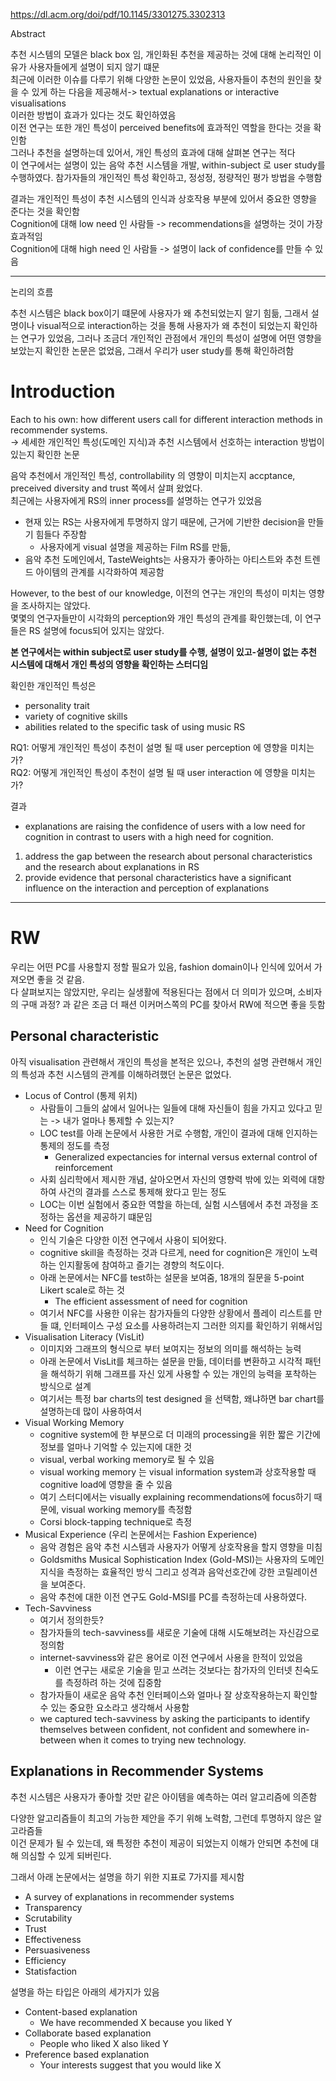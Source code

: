 
https://dl.acm.org/doi/pdf/10.1145/3301275.3302313

Abstract 

추천 시스템의 모델은 black box 임, 개인화된 추천을 제공하는 것에 대해 논리적인 이유가 사용자들에게 설명이 되지 않기 떄문    
최근에 이러한 이슈를 다루기 위해 다양한 논문이 있었음, 사용자들이 추천의 원인을 찾을 수 있게 하는 다음을 제공해서->  textual explanations or interactive visualisations         
이러한 방법이 효과가 있다는 것도 확인하였음    
이전 연구는 또한 개인 특성이 perceived benefits에 효과적인 역할을 한다는 것을 확인함     
그러나 추천을 설명하는데 있어서, 개인 특성의 효과에 대해 살펴본 연구는 적다     
이 연구에서는 설명이 있는 음악 추천 시스템을 개발, within-subject 로 user study를 수행하였다. 참가자들의 개인적인 특성 확인하고, 정성정, 정량적인 평가 방법을 수행함     

결과는 개인적인 특성이  추천 시스템의 인식과 상호작용 부분에 있어서 중요한 영향을 준다는 것을 확인함     
Cognition에 대해 low need 인 사람들 -> recommendations을 설명하는 것이 가장 효과적임     
Cognition에 대해 high need 인 사람들 -> 설명이 lack of confidence를 만들 수 있음    

----

논리의 흐름 

추천 시스템은 black box이기 떄문에 사용자가 왜 추천되었는지 알기 힘듦, 그래서 설명이나 visual적으로 interaction하는 것을 통해 사용자가 왜 추천이 되었는지 확인하는 연구가 있었음, 그러나 조금더 개인적인 관점에서 개인의 특성이 설명에 어떤 영향을 보았는지 확인한 논문은 없었음, 그래서 우리가 user study를 통해 확인하려함     

# Introduction

Each to his own: how different users call for different interaction methods in recommender systems.    
-> 세세한 개인적인 특성(도메인 지식)과 추천 시스템에서 선호하는 interaction 방법이 있는지 확인한 논문     

음악 추천에서 개인적인 특성, controllability 의 영향이 미치는지 accptance, preceived diversity and trust 쪽에서 살펴 왔었다.     
최근에는 사용자에게 RS의 inner process를 설명하는 연구가 있었음     
- 현재 있는 RS는 사용자에게 투명하지 않기 때문에, 근거에 기반한 decision을 만들기 힘들다 주장함
	- 사용자에게 visual 설명을 제공하는 Film RS를 만듦, 
- 음악 추천 도메인에서, TasteWeights는 사용자가 좋아하는 아티스트와 추천 트렌드 아이템의 관계를 시각화하여 제공함 

However, to the best of our knowledge, 이전의 연구는 개인의 특성이 미치는 영향을 조사하지는 않았다.     
몇몇의 연구자들만이 시각화의 perception와 개인 특성의 관계를 확인했는데, 이 연구들은 RS 설명에 focus되어 있지는 않았다.     

**본 연구에서는 within subject로  user study를 수행, 설명이 있고-설명이 없는 추천 시스템에 대해서 개인 특성의 영향을 확인하는 스터디임**     

확인한 개인적인 특성은 
- personality trait
- variety of cognitive skills
- abilities related to the specific task of using music RS

RQ1: 어떻게 개인적인 특성이 추천이 설명 될 때 user perception 에 영향을 미치는 가?      
RQ2: 어떻게 개인적인 특성이 추천이 설명 될 때 user interaction 에 영향을 미치는 가?      


결과      
- explanations are raising the confidence of users with a low need for cognition in contrast to users with a high need for cognition.

1. address the gap between the research about personal characteristics and the research about explanations in RS
2. provide evidence that personal characteristics have a significant influence on the interaction and perception of explanations

----
# RW

우리는 어떤 PC를 사용할지 정할 필요가 있음, fashion domain이나 인식에 있어서 가져오면 좋을 것 같음.     
다 살펴보지는 않았지만, 우리는 실생활에 적용된다는 점에서 더 의미가 있으며, 소비자의 구매 과정? 과 같은 조금 더 패션 이커머스쪽의 PC를 찾아서 RW에 적으면 좋을 듯함     

## Personal characteristic 

아직 visualisation 관련해서 개인의 특성을 본적은 있으나, 추천의 설명 관련해서 개인의 특성과 추천 시스템의 관계를 이해하려했던 논문은 없었다.      

- Locus of Control (통제 위치)
	- 사람들이 그들의 삶에서 일어나는 일들에 대해 자신들이 힘을 가지고 있다고 믿는  -> 내가 얼마나 통제할 수 있는지? 
	- LOC test를 아래 논문에서 사용한 거로 수행함, 개인이 결과에 대해 인지하는 통제의 정도를 측정
		- Generalized expectancies for internal versus external control of reinforcement
	- 사회 심리학에서 제시한 개념, 살아오면서 자신의 영향력 밖에 있는 외력에 대항하여 사건의 결과를 스스로 통제해 왔다고 믿는 정도
	- LOC는 이번 실험에서 중요한 역할을 하는데, 실험 시스템에서 추천 과정을 조정하는 옵션을 제공하기 떄문임
- Need for Cognition
	- 인식 기술은 다양한 이전 연구에서 사용이 되어왔다. 
	- cognitive skill을 측정하는 것과 다르게, need for cognition은 개인이 노력하는 인지활동에 참여하고 즐기는 경향의 척도이다.
	- 아래 논문에서는 NFC를 test하는 설문을 보여줌, 18개의 질문을 5-point Likert scale로 하는 것 
		- The efficient assessment of need for cognition
	- 여기서 NFC를 사용한 이유는 참가자들의 다양한 상황에서 플레이 리스트를 만들 떄, 인터페이스 구성 요소를 사용하려는지 그러한 의지를 확인하기 위해서임
- Visualisation Literacy (VisLit)
	- 이미지와 그래프의 형식으로 부터 보여지는 정보의 의미를 해석하는 능력
	- 아래 논문에서 VisLit를 체크하는 설문을 만듦, 데이터를 변환하고 시각적 패턴을 해석하기 위해 그래프를 자신 있게 사용할 수 있는 개인의 능력을 포착하는 방식으로 설계
	- 여기서는 특정 bar charts의 test designed 을 선택함, 왜냐하면 bar chart를 설명하는데 많이 사용하여서
- Visual Working Memory
	- cognitive system에 한 부분으로 더 미래의 processing을 위한 짧은 기간에 정보를 얼마나 기억할 수 있는지에 대한 것
	- visual, verbal working memory로 될 수 있음
	- visual working memory 는 visual information system과 상호작용할 때 cognitive load에 영향을 줄 수 있음
	- 여기 스터디에서는 visually explaining recommendations에 focus하기 때문에, visual working memory를 측정함
	- Corsi block-tapping technique로 측정
- Musical Experience (우리 논문에서는 Fashion Experience)
	- 음악 경험은 음악 추천 시스템과 사용자가 어떻게 상호작용을 할지 영향을 미침
	- Goldsmiths Musical Sophistication Index (Gold-MSI)는 사용자의 도메인 지식을 측정하는 효율적인 방식 그리고 성격과 음악선호간에 강한 코릴레이션을 보여준다.
	- 음악 추천에 대한 이전 연구도 Gold-MSI를 PC를 측정하는데 사용하였다.
- Tech-Savviness
	- 여기서 정의한듯?
	- 참가자들의 tech-savviness를 새로운 기술에 대해 시도해보려는 자신감으로 정의함
	- internet-savviness와 같은 용어로 이전 연구에서 사용을 한적이 있었음
		- 이런 연구는 새로운 기술을 믿고 쓰려는 것보다는 참가자의 인터넷 친숙도를 측정하려 하는 것에 집중함
	- 참가자들이 새로운 음악 추천 인터페이스와 얼마나 잘 상호작용하는지 확인할 수 있는 중요한 요소라고 생각해서 사용함
	- we captured tech-savviness by asking the participants to identify themselves between confident, not confident and somewhere in-between when it comes to trying new technology.

## Explanations in Recommender Systems 

추천 시스템은 사용자가 좋아할 것만 같은 아이템을 예측하는 여러 알고리즘에 의존함     

다양한 알고리즘들이 최고의 가능한 제안을 주기 위해 노력함, 그런데 투명하지 않은 알고라즘들      
이건 문제가 될 수 있는데, 왜 특정한 추천이 제공이 되었는지 이해가 안되면 추천에 대해 의심할 수 있게 되버린다.     

그래서 아래 논문에서는 설명을 하기 위한 지표로 7가지를 제시함
- A survey of explanations in recommender systems
- Transparency
- Scrutability
- Trust
- Effectiveness
- Persuasiveness
- Efficiency
- Statisfaction

설명을 하는 타입은 아래의 세가지가 있음
- Content-based explanation
	- We have recommended X because you liked Y 
- Collaborate based explanation
	- People who liked X also liked Y
- Preference based explanation
	- Your interests suggest that you would like X